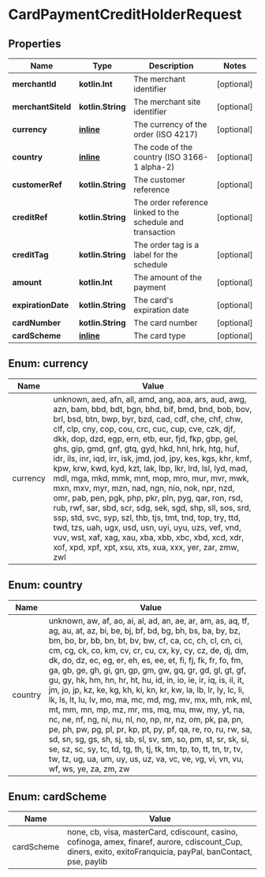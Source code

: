 
# CardPaymentCreditHolderRequest

## Properties
Name | Type | Description | Notes
------------ | ------------- | ------------- | -------------
**merchantId** | **kotlin.Int** | The merchant identifier |  [optional]
**merchantSiteId** | **kotlin.String** | The merchant site identifier |  [optional]
**currency** | [**inline**](#CurrencyEnum) | The currency of the order (ISO 4217) |  [optional]
**country** | [**inline**](#CountryEnum) | The code of the country (ISO 3166-1 alpha-2) |  [optional]
**customerRef** | **kotlin.String** | The customer reference |  [optional]
**creditRef** | **kotlin.String** | The order reference linked to the schedule and transaction |  [optional]
**creditTag** | **kotlin.String** | The order tag is a label for the schedule |  [optional]
**amount** | **kotlin.Int** | The amount of the payment |  [optional]
**expirationDate** | **kotlin.String** | The card&#39;s expiration date |  [optional]
**cardNumber** | **kotlin.String** | The card number |  [optional]
**cardScheme** | [**inline**](#CardSchemeEnum) | The card type |  [optional]


<a name="CurrencyEnum"></a>
## Enum: currency
Name | Value
---- | -----
currency | unknown, aed, afn, all, amd, ang, aoa, ars, aud, awg, azn, bam, bbd, bdt, bgn, bhd, bif, bmd, bnd, bob, bov, brl, bsd, btn, bwp, byr, bzd, cad, cdf, che, chf, chw, clf, clp, cny, cop, cou, crc, cuc, cup, cve, czk, djf, dkk, dop, dzd, egp, ern, etb, eur, fjd, fkp, gbp, gel, ghs, gip, gmd, gnf, gtq, gyd, hkd, hnl, hrk, htg, huf, idr, ils, inr, iqd, irr, isk, jmd, jod, jpy, kes, kgs, khr, kmf, kpw, krw, kwd, kyd, kzt, lak, lbp, lkr, lrd, lsl, lyd, mad, mdl, mga, mkd, mmk, mnt, mop, mro, mur, mvr, mwk, mxn, mxv, myr, mzn, nad, ngn, nio, nok, npr, nzd, omr, pab, pen, pgk, php, pkr, pln, pyg, qar, ron, rsd, rub, rwf, sar, sbd, scr, sdg, sek, sgd, shp, sll, sos, srd, ssp, std, svc, syp, szl, thb, tjs, tmt, tnd, top, try, ttd, twd, tzs, uah, ugx, usd, usn, uyi, uyu, uzs, vef, vnd, vuv, wst, xaf, xag, xau, xba, xbb, xbc, xbd, xcd, xdr, xof, xpd, xpf, xpt, xsu, xts, xua, xxx, yer, zar, zmw, zwl


<a name="CountryEnum"></a>
## Enum: country
Name | Value
---- | -----
country | unknown, aw, af, ao, ai, al, ad, an, ae, ar, am, as, aq, tf, ag, au, at, az, bi, be, bj, bf, bd, bg, bh, bs, ba, by, bz, bm, bo, br, bb, bn, bt, bv, bw, cf, ca, cc, ch, cl, cn, ci, cm, cg, ck, co, km, cv, cr, cu, cx, ky, cy, cz, de, dj, dm, dk, do, dz, ec, eg, er, eh, es, ee, et, fi, fj, fk, fr, fo, fm, ga, gb, ge, gh, gi, gn, gp, gm, gw, gq, gr, gd, gl, gt, gf, gu, gy, hk, hm, hn, hr, ht, hu, id, in, io, ie, ir, iq, is, il, it, jm, jo, jp, kz, ke, kg, kh, ki, kn, kr, kw, la, lb, lr, ly, lc, li, lk, ls, lt, lu, lv, mo, ma, mc, md, mg, mv, mx, mh, mk, ml, mt, mm, mn, mp, mz, mr, ms, mq, mu, mw, my, yt, na, nc, ne, nf, ng, ni, nu, nl, no, np, nr, nz, om, pk, pa, pn, pe, ph, pw, pg, pl, pr, kp, pt, py, pf, qa, re, ro, ru, rw, sa, sd, sn, sg, gs, sh, sj, sb, sl, sv, sm, so, pm, st, sr, sk, si, se, sz, sc, sy, tc, td, tg, th, tj, tk, tm, tp, to, tt, tn, tr, tv, tw, tz, ug, ua, um, uy, us, uz, va, vc, ve, vg, vi, vn, vu, wf, ws, ye, za, zm, zw


<a name="CardSchemeEnum"></a>
## Enum: cardScheme
Name | Value
---- | -----
cardScheme | none, cb, visa, masterCard, cdiscount, casino, cofinoga, amex, finaref, aurore, cdiscount_Cup, diners, exito, exitoFranquicia, payPal, banContact, pse, paylib




